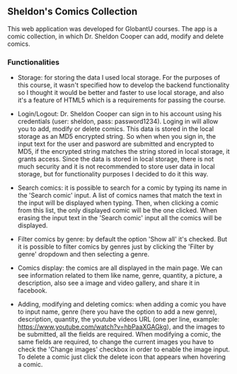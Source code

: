 ## Sheldon's Comics Collection

This web application was developed for GlobantU courses. The app is a comic collection, in which Dr. Sheldon Cooper can add, modify and delete comics.

### Functionalities

- Storage: for storing the data I used local storage. For the purposes of this course, it wasn't specified how to develop the backend functionality so I thought it would be better and faster to use local storage, and also it's a feature of HTML5 which is a requirements for passing the course.

- Login/Logout: Dr. Sheldon Cooper can sign in to his account using his credentials (user: sheldon, pass: password1234). Loging in will allow you to add, modify or delete comics. This data is stored in the local storage as an MD5 encrypted string. So when when you sign in, the input text for the user and pasword are submitted and encrypted to MD5, if the encrypted string matches the string stored in local storage, it grants access. Since the data is stored in local storage, there is not much security and it is not recommended to store user data in local storage, but for functionality purposes I decided to do it this way.

- Search comics: it is possible to search for a comic by typing its name in the 'Search comic' input. A list of comics names that match the text in the input will be displayed when typing. Then, when clicking a comic from this list, the only displayed comic will be the one clicked. When erasing the input text in the 'Search comic' input all the comics will be displayed.

- Filter comics by genre: by default the option 'Show all' it's checked. But it is possible to filter comics by genres just by clicking the 'Filter by genre' dropdown and then selecting a genre.

- Comics display: the comics are all displayed in the main page. We can see information related to them like name, genre, quantity, a picture, a description, also see a image and video gallery, and share it in facebook.

- Adding, modifying and deleting comics: when adding a comic you have to input name, genre (here you have the option to add a new genre), description, quantity, the youtube videos URL (one per line, example: https://www.youtube.com/watch?v=hbPaaXGAGkg), and  the images to be submitted, all the fields are required. When modifying a comic, the same fields are required, to change the current images you have to check the 'Change images' checkbox in order to enable the image input. To delete a comic just click the delete icon that appears when hovering a comic.